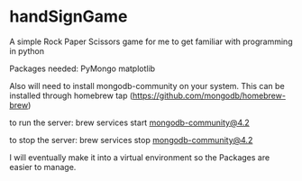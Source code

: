 # handSignGame
A simple Rock Paper Scissors game for me to get familiar with programming in python

Packages needed:
PyMongo
matplotlib

Also will need to install mongodb-community on your system.
This can be installed through homebrew tap (https://github.com/mongodb/homebrew-brew)

to run the server:
brew services start mongodb-community@4.2

to stop the server:
brew services stop mongodb-community@4.2

I will eventually make it into a virtual environment so the Packages are easier to manage.
